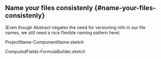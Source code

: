 ## Name your files consistenly {#name-your-files-consistenly}

(Even though Abstract negates the need for versioning info in our file names, we still need a nice flexible naming pattern here)

ProjectName-ComponentName.sketch

ComputedFields-FormulaBuilder.sketch